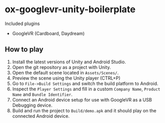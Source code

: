 # ox-googlevr-unity-boilerplate

Included plugins

* GoogleVR (Cardboard, Daydream)

## How to play

1. Install the latest versions of Unity and Android Studio.
2. Open the git repository as a project with Unity.
3. Open the default scene located in `Assets/Scenes/`.
4. Preview the scene using the Unity player (CTRL+P)
5. Go to `File->Build Settings` and switch the build platform to Android.
6. Inspect the `Player Settings` and fill in a custom `Company Name`, `Product Name` and `Bundle Identifier`.
7. Connect an Android device setup for use with GoogleVR as a USB Debugging device.
8. Build and run the project to `Build/demo.apk` and it should play on the connected Android device.
